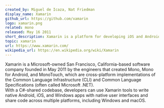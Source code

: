 ```yaml
---
created_by: Miguel de Icaza, Nat Friedman
display_name: Xamarin
github_url: https://github.com/xamarin
logo: xamarin.png
related: mono
released: May 16 2011
short_description: Xamarin is a platform for developing iOS and Android applications.
topic: xamarin
url: https://www.xamarin.com/
wikipedia_url: https://en.wikipedia.org/wiki/Xamarin
---
```

Xamarin is a Microsoft-owned San Francisco, California-based software company founded in May 2011 by the engineers that created Mono, Mono for Android, and MonoTouch, which are cross-platform implementations of the Common Language Infrastructure (CLI) and Common Language Specifications (often called Microsoft .NET).  
With a C#-shared codebase, developers can use Xamarin tools to write native Android, iOS, and Windows apps with native user interfaces and share code across multiple platforms, including Windows and macOS.  